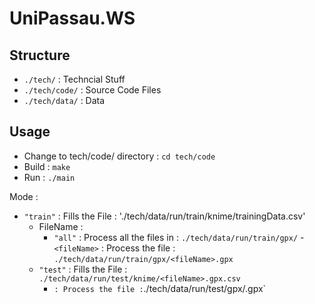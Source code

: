 # UniPassau.WS

## Structure

- `./tech/` : Techncial Stuff
- `./tech/code/` : Source Code Files
- `./tech/data/` : Data

## Usage

- Change to tech/code/ directory : `cd tech/code`
- Build : `make`
- Run : `./main`

Mode :
- `"train"` : Fills the File : './tech/data/run/train/knime/trainingData.csv'
  - FileName :
    - `"all"` : Process all the files in : `./tech/data/run/train/gpx/`
    -`<fileName>` : Process the file : `./tech/data/run/train/gpx/<fileName>.gpx`
  - `"test"` : Fills the File : `./tech/data/run/test/knime/<fileName>.gpx.csv`
    - <fileName>` : Process the file : `./tech/data/run/test/gpx/<fileName>.gpx`
    
      
